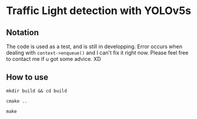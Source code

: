 # Traffic Light detection with YOLOv5s

## Notation

The code is used as a test, and is still in developping. Error occurs when dealing with `context->enqueue()` and I can't fix it right now. Please feel free to contact me if u got some advice. XD

## How to use

`mkdir build && cd build`

`cmake ..`

`make`

